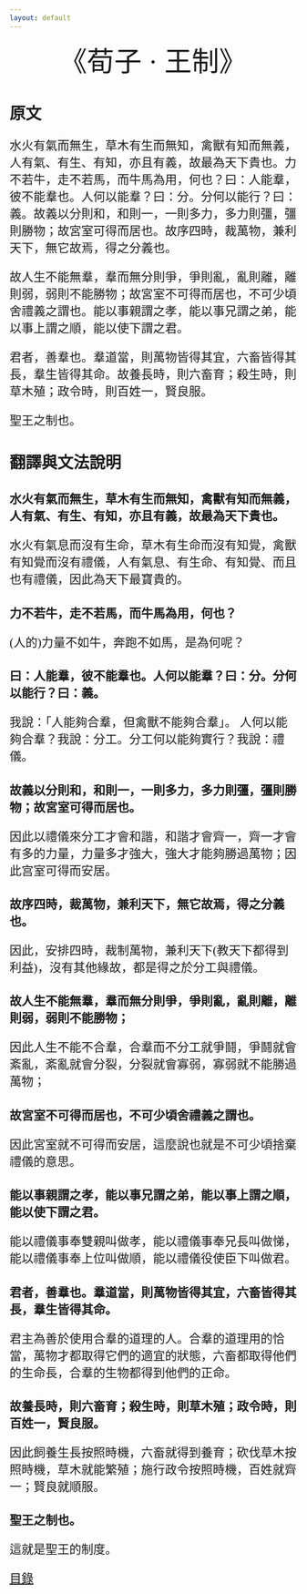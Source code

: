```yaml
---
layout: default
---
```

<head>
  <!-- ... -->
  <link rel="stylesheet" type="text/css" href="https://fonts.googleapis.com/earlyaccess/cwtexkai.css">
  <style>
    body {
     font-family: "cwTeXKai", serif;
    }
    p.big {
      line-height: 3;
      font-size: x-large;
    }
    p {
      font-size: 1.5em;
    }
    </style>
</head>

<center><font size="16"> 《荀子 · 王制》 </font></center>

# 原文

水火有氣而無生，草木有生而無知，禽獸有知而無義，人有氣、有生、有知，亦且有義，故最為天下貴也。力不若牛，走不若馬，而牛馬為用，何也？曰：人能羣，彼不能羣也。人何以能羣？曰：分。分何以能行？曰：義。故義以分則和，和則一，一則多力，多力則彊，彊則勝物；故宮室可得而居也。故序四時，裁萬物，兼利天下，無它故焉，得之分義也。

故人生不能無羣，羣而無分則爭，爭則亂，亂則離，離則弱，弱則不能勝物；故宮室不可得而居也，不可少頃舍禮義之謂也。能以事親謂之孝，能以事兄謂之弟，能以事上謂之順，能以使下謂之君。

君者，善羣也。羣道當，則萬物皆得其宜，六畜皆得其長，羣生皆得其命。故養長時，則六畜育；殺生時，則草木殖；政令時，則百姓一，賢良服。

聖王之制也。


# 翻譯與文法說明

## 水火有氣而無生，草木有生而無知，禽獸有知而無義，人有氣、有生、有知，亦且有義，故最為天下貴也。

水火有氣息而沒有生命，草木有生命而沒有知覺，禽獸有知覺而沒有禮儀，人有氣息、有生命、有知覺、而且也有禮儀，因此為天下最寶貴的。

## 力不若牛，走不若馬，而牛馬為用，何也？

(人的)力量不如牛，奔跑不如馬，是為何呢？

## 曰：人能羣，彼不能羣也。人何以能羣？曰：分。分何以能行？曰：義。

我說：「人能夠合羣，但禽獸不能夠合羣」。 人何以能夠合羣？我說：分工。分工何以能夠實行？我說：禮儀。

## 故義以分則和，和則一，一則多力，多力則彊，彊則勝物；故宮室可得而居也。

因此以禮儀來分工才會和諧，和諧才會齊一，齊一才會有多的力量，力量多才強大，強大才能夠勝過萬物；因此宫室可得而安居。

## 故序四時，裁萬物，兼利天下，無它故焉，得之分義也。

因此，安排四時，裁制萬物，兼利天下(教天下都得到利益)，沒有其他緣故，都是得之於分工與禮儀。

## 故人生不能無羣，羣而無分則爭，爭則亂，亂則離，離則弱，弱則不能勝物；

因此人生不能不合羣，合羣而不分工就爭鬪，爭鬪就會紊亂，紊亂就會分裂，分裂就會寡弱，寡弱就不能勝過萬物；

## 故宮室不可得而居也，不可少頃舍禮義之謂也。

因此宮室就不可得而安居，這麼說也就是不可少頃捨棄禮儀的意思。

## 能以事親謂之孝，能以事兄謂之弟，能以事上謂之順，能以使下謂之君。

能以禮儀事奉雙親叫做孝，能以禮儀事奉兄長叫做悌，能以禮儀事奉上位叫做順，能以禮儀役使臣下叫做君。

## 君者，善羣也。羣道當，則萬物皆得其宜，六畜皆得其長，羣生皆得其命。

君主為善於使用合羣的道理的人。合羣的道理用的恰當，萬物才都取得它們的適宜的狀態，六畜都取得他們的生命長，合羣的生物都得到他們的正命。

## 故養長時，則六畜育；殺生時，則草木殖；政令時，則百姓一，賢良服。

因此飼養生長按照時機，六畜就得到養育；砍伐草木按照時機，草木就能繁殖；施行政令按照時機，百姓就齊一；賢良就順服。

## 聖王之制也。

這就是聖王的制度。


[目錄](https://wenyanwen.org)
